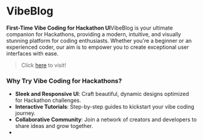 # VibeBlog

**First-Time Vibe Coding for Hackathon UI**VibeBlog is your ultimate companion for Hackathons, providing a modern, intuitive, and visually stunning platform for coding enthusiasts. Whether you're a beginner or an experienced coder, our aim is to empower you to create exceptional user interfaces with ease.

>  Click [here](https://qwertuhh-vibeblog.netlify.app) to visit!

### Why Try Vibe Coding for Hackathons?

- **Sleek and Responsive UI**: Craft beautiful, dynamic designs optimized for Hackathon challenges.
- **Interactive Tutorials**: Step-by-step guides to kickstart your vibe coding journey.
- **Collaborative Community**: Join a network of creators and developers to share ideas and grow together.
-
